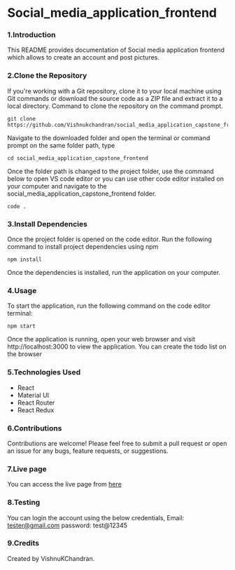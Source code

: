 # Social_media_application_frontend

### 1.Introduction

This README provides documentation of Social media application frontend which allows to create an account and post pictures.

### 2.Clone the Repository

If you're working with a Git repository, clone it to your local machine using Git commands or download the source code as a ZIP file and extract it to a local directory. Command to clone the repository on the command prompt.

```
git clone https://github.com/Vishnukchandran/social_media_application_capstone_frontend.git
```

Navigate to the downloaded folder and open the terminal or command prompt on the same folder path, type

```
cd social_media_application_capstone_frontend
```

Once the folder path is changed to the project folder, use the command below to open VS code editor or you can use other code editor installed on your computer and navigate to the social_media_application_capstone_frontend folder.

```
code .
```

### 3.Install Dependencies

Once the project folder is opened on the code editor. Run the following command to install project dependencies using npm

```
npm install
```

Once the dependencies is installed, run the application on your computer.

### 4.Usage

To start the application, run the following command on the code editor terminal:

```
npm start
```

Once the application is running, open your web browser and visit http://localhost:3000 to view the application. You can create the todo list on the browser

### 5.Technologies Used

- React
- Material UI
- React Router
- React Redux

### 6.Contributions

Contributions are welcome! Please feel free to submit a pull request or open an issue for any bugs, feature requests, or suggestions.

### 7.Live page

You can access the live page from [here](https://sokialbook.netlify.app/)

### 8.Testing

You can login the account using the below credentials,
Email: tester@gmail.com
password: test@12345

### 9.Credits

Created by VishnuKChandran.
